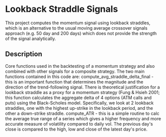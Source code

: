 # Lookback Straddle Signals
This project computes the momentum signal using lookback straddles, which is an alternative to the usual moving average crossover signals approach (e.g. 50 day and 200 days) which does not provide the strength of the signal analytically. 
## Description
Core functions used in the backtesting of a momentum strategy and also combined with other signals for a composite strategy.
The two main functions contained in this code are:
compute_avg_straddle_delta_final  - this is an important function that determines the magnitude and the direction of the trend-following signal. There is theoretical justification for a lookback straddle as a proxy for a momentum strategy (Fung & Hsieh 2001; this function calculates the aggregate delta of 4 options (ATM calls and puts) using the Black-Scholes model. Specifically, we look at 2 lookback straddles, one with the highest up-strike in the lookback period, and the other a down-strike straddle. 
compute_ATR - this is a simple routine to calc the average true range of a series which gives a higher frequency and more accurate measure of volatility compared to daily vol. The previous day's close is compared to the high, low and close of the latest day's price. 
